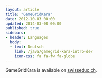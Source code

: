 ```yaml
---
layout: article
title: "GameGridKara"
date: 2012-10-03 00:00
updated: 2014-03-08 00:00
published: true
sidebars:
- header: Languages
  body:
  - text: Deutsch
    link: /java/gamegrid-kara-intro-de/
    icon-css: fa fa-fw fa-globe
---
```


GameGridKara is available on [swisseduc.ch](http://swisseduc.ch/informatik/karatojava/gamegridkara/gamegridkara-english.html).